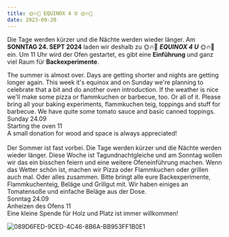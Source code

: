 ```yaml
---
title: 🌞🔥🌝 EQUINOX 4 U 🌞🔥🌝
date: 2023-09-20
---
```


Die Tage werden kürzer und die Nächte werden wieder länger. Am **SONNTAG 24. SEPT 2024** laden wir deshalb zu 🌞🔥🌝 ***EQUINOX 4 U*** 🌞🔥🌝 ein. Um 11 Uhr wird der Ofen gestartet, es gibt eine **Einführung** und ganz viel Raum für **Backexperimente**.

The summer is almost over. Days are getting shorter and nights are getting longer again. This week it's equinox and on Sunday we're planning to celebrate that a bit and do another oven introduction. If the weather is nice we'll make some pizza or flammkuchen or barbecue, too. Or all of it.
Please bring all your baking experiments, flammkuchen teig, toppings and stuff for barbecue. We have quite some tomato sauce and basic canned toppings. <br>
Sunday 24.09<br>
Starting the oven 11<br>
A small donation for wood and space is always appreciated!
<br>
<br>
Der Sommer ist fast vorbei. Die Tage werden kürzer und die Nächte werden wieder länger. Diese Woche ist Tagundnachtgleiche und am Sonntag wollen wir das ein bisschen feiern und eine weitere Ofeneinführung machen. Wenn das Wetter schön ist, machen wir Pizza oder Flammkuchen oder grillen auch mal. Oder alles zusammen.
Bitte bringt alle eure Backexperimente, Flammkuchenteig, Beläge und Grillgut mit. Wir haben einiges an Tomatensoße und einfache Beläge aus der Dose.<br>
Sonntag 24.09<br>
Anheizen des Ofens 11<br>
Eine kleine Spende für Holz und Platz ist immer willkommen!<br>


![089D6FED-9CED-4C46-8B6A-BB953FF1B0E1](https://github.com/brennovich/feuerundflamme.xyz/assets/115560099/3a70845a-c509-42d6-9025-90a17c7ffe3f)

